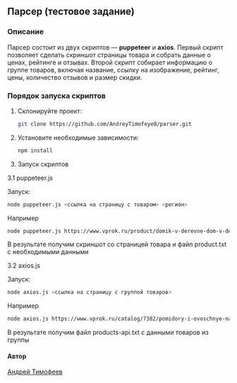 ## Парсер (тестовое задание)

### Описание

Парсер состоит из двух скриптов — **puppeteer** и **axios**. Первый скрипт позволяет сделать скриншот страницы товара и собрать данные о ценах, рейтинге и отзывах. Второй скрипт собирает информацию о группе товаров, включая название, ссылку на изображение, рейтинг, цены, количество отзывов и размер скидки.

### Порядок запуска скриптов

1. Склонируйте проект:
   ```bash
   git clone https://github.com/AndreyTimofeye8/parser.git
   ```
2. Установите необходимые зависимости:
   ```bash
   npm install
   ```

3. Запуск скриптов

3.1 puppeteer.js

Запуск:

```bash
node puppeteer.js <ссылка на страницу с товаром> <регион>
```

Например

```bash
node puppeteer.js https://www.vprok.ru/product/domik-v-derevne-dom-v-der-moloko-ster-3-2-950g--309202 "Санкт-Петербург и область"
```

В результате получим скриншот со страницей товара и файл product.txt с необходимыми данными

3.2 axios.js

Запуск:

```bash
node axios.js <ссылка на страницу с группой товаров>
```

Например

```bash
node axios.js https://www.vprok.ru/catalog/7382/pomidory-i-ovoschnye-nabory
```

В результате получим файл products-api.txt с данными товаров из группы

#### Автор

[Андрей Тимофеев](https://t.me/andreu_t)
